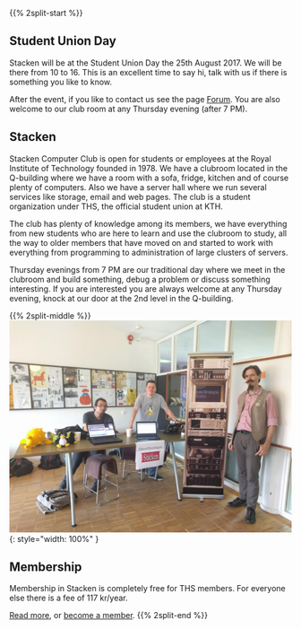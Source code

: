 <!-- 
.. title: Kårens Dag
.. slug: unionday
.. description:
-->

{{% 2split-start %}}
## Student Union Day
Stacken will be at the Student Union Day the 25th August 2017. We
will be there from 10 to 16. This is an excellent time to say hi,
talk with us if there is something you like to know.

After the event, if you like to contact us see the page
[Forum](forum). You are also welcome to our club room at any
Thursday evening (after 7 PM).

## Stacken
Stacken Computer Club is open for students or employees at the Royal
Institute of Technology founded in 1978. We have a clubroom located in the
Q-building where we have a room with a sofa, fridge, kitchen and of course
plenty of computers. Also we have a server hall where we run several
services like storage, email and web pages. The club is a student
organization under THS, the official student union at KTH.

The club has plenty of knowledge among its members, we have everything from
new students who are here to learn and use the clubroom to study, all the
way to older members that have moved on and started to work with everything
from programming to administration of large clusters of servers.

Thursday evenings from 7 PM are our traditional day where we meet in the
clubroom and build something, debug a problem or discuss something
interesting. If you are interested you are always welcome at any Thursday
evening, knock at our door at the 2nd level in the Q-building.

{{% 2split-middle %}}
![Stacken på Kårens Dag](/images/karensdag.jpg){: style="width: 100%" }
## Membership
Membership in Stacken is completely free for THS members. For everyone
else there is a fee of 117 kr/year.

[Read more](../club), or [become a member](../member).
{{% 2split-end %}}
